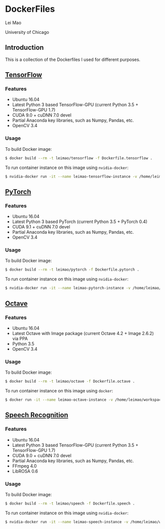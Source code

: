 # DockerFiles

Lei Mao

University of Chicago

## Introduction

This is a collection of the Dockerfiles I used for different purposes.


## [TensorFlow](https://github.com/leimao/DockerFiles/blob/master/Dockerfile.tensorflow)

### Features

* Ubuntu 16.04
* Latest Python 3 based TensorFlow-GPU (current Python 3.5 + TensorFlow-GPU 1.7)
* CUDA 9.0 + cuDNN 7.0 devel
* Partial Anaconda key libraries, such as Numpy, Pandas, etc.
* OpenCV 3.4

### Usage

To build Docker image:

```bash
$ docker build --rm -t leimao/tensorflow -f Dockerfile.tensorflow .
```

To run container instance on this image using ``nvidia-docker``:

```bash
$ nvidia-docker run -it --name leimao-tensorflow-instance -v /home/leimao/workspace:/workspace -p 8888:8888 -p 6006:6006 leimao/tensorflow
```


## [PyTorch](https://github.com/leimao/DockerFiles/blob/master/Dockerfile.pytorch)

### Features

* Ubuntu 16.04
* Latest Python 3 based PyTorch (current Python 3.5 + PyTorch 0.4)
* CUDA 9.1 + cuDNN 7.0 devel
* Partial Anaconda key libraries, such as Numpy, Pandas, etc.
* OpenCV 3.4

### Usage

To build Docker image:

```bash
$ docker build --rm -t leimao/pytorch -f Dockerfile.pytorch .
```

To run container instance on this image using ``nvidia-docker``:

```bash
$ nvidia-docker run -it --name leimao-pytorch-instance -v /home/leimao/workspace:/workspace -p 8888:8888 -p 6006:6006 leimao/pytorch
```



## [Octave](https://github.com/leimao/DockerFiles/blob/master/Dockerfile.octave)

### Features

* Ubuntu 16.04
* Latest Octave with Image package (current Octave 4.2 + Image 2.6.2) via PPA
* Python 3.5 
* OpenCV 3.4

### Usage

To build Docker image:

```bash
$ docker build --rm -t leimao/octave -f Dockerfile.octave .
```

To run container instance on this image using ``docker``:

```bash
$ docker run -it --name leimao-octave-instance -v /home/leimao/workspace:/workspace leimao/octave
```


## [Speech Recognition](https://github.com/leimao/DockerFiles/blob/master/Dockerfile.speech)

### Features

* Ubuntu 16.04
* Latest Python 3 based TensorFlow-GPU (current Python 3.5 + TensorFlow-GPU 1.7)
* CUDA 9.0 + cuDNN 7.0 devel
* Partial Anaconda key libraries, such as Numpy, Pandas, etc.
* FFmpeg 4.0
* LibROSA 0.6

### Usage

To build Docker image:

```bash
$ docker build --rm -t leimao/speech -f Dockerfile.speech .
```

To run container instance on this image using ``nvidia-docker``:

```bash
$ nvidia-docker run -it --name leimao-speech-instance -v /home/leimao/workspace:/workspace -p 8888:8888 -p 6006:6006 leimao/speech
```
